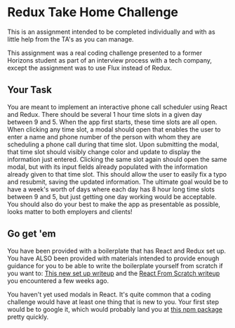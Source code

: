 # Redux Take Home Challenge

This is an assignment intended to be completed individually and with as little help from the TA's as you can manage.

This assignment was a real coding challenge presented to a former Horizons student as part of an interview process with a tech company, except the assignment was to use Flux instead of Redux.

## Your Task

You are meant to implement an interactive phone call scheduler using React and Redux. There should be several 1 hour time slots in a given day between 9 and 5. When the app first starts, these time slots are all open. When clicking any time slot, a modal should open that enables the user to enter a name and phone number of the person with whom they are scheduling a phone call during that time slot. Upon submitting the modal, that time slot should visibly change color and update to display the information just entered. Clicking the same slot again should open the same modal, but with its input fields already populated with the information already given to that time slot. This should allow the user to easily fix a typo and resubmit, saving the updated information. The ultimate goal would be to have a week's worth of days where each day has 8 hour long time slots between 9 and 5, but just getting one day working would be acceptable. You should also do your best to make the app as presentable as possible, looks matter to both employers and clients!

## Go get 'em

You have been provided with a boilerplate that has React and Redux set up. You have ALSO been provided with materials intended to provide enough guidance for you to be able to write the boilerplate yourself from scratch if you want to: [This new set up writeup](SETUP.md) and the [React From Scratch writeup](https://github.com/horizons-school-of-technology/week05/blob/master/day5/full-stack-react.md) you encountered a few weeks ago.

You haven't yet used modals in React. It's quite common that a coding challenge would have at least one thing that is new to you. Your first step would be to google it, which would probably land you at [this npm package](https://www.npmjs.com/package/react-modal) pretty quickly.
